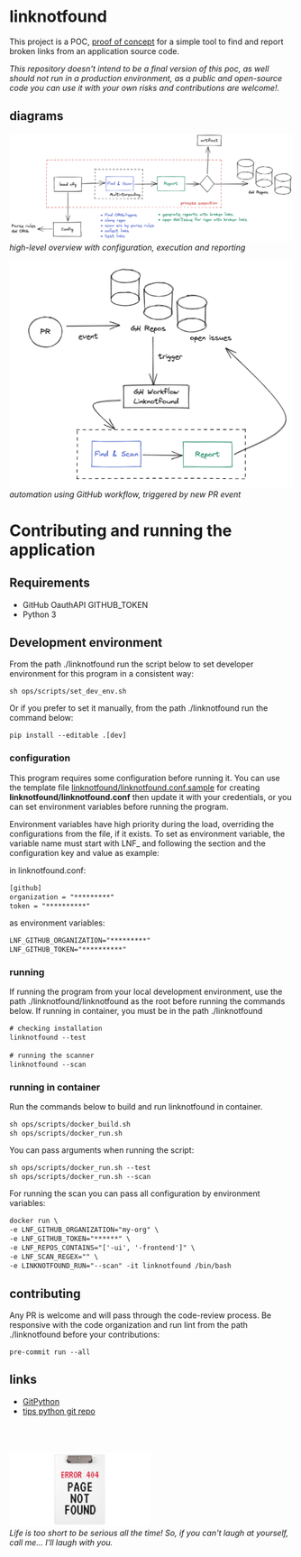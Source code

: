 # linknotfound

This project is a POC, [proof of concept](https://en.wikipedia.org/wiki/Proof_of_concept) for a simple tool to find and
report broken links from an application source code.

_This repository doesn't intend to be a final version of this poc, as well should not run in a production
environment, as a public and open-source code you can use it with your own risks and contributions are welcome!._

## diagrams

![diagram](docs/img/diagram.png)<br>
_high-level overview with configuration, execution and reporting_

![diagram](docs/img/linknotfound-GH-workflow-automation.png)<br>
_automation using GitHub workflow, triggered by new PR event_

# Contributing and running the application

## Requirements
* GitHub OauthAPI GITHUB_TOKEN
* Python 3

## Development environment

From the path ./linknotfound run the script below to set developer environment for this program in a consistent way:

```shell
sh ops/scripts/set_dev_env.sh
```

Or if you prefer to set it manually, from the path ./linknotfound run the command below:

```shell
pip install --editable .[dev]
```

### configuration

This program requires some configuration before running it. You can use the template file 
[linknotfound/linknotfound.conf.sample](../linknotfound/linknotfound.conf.sample) for creating 
**linknotfound/linknotfound.conf** then update it with your credentials, or you can set environment variables before
running the program.

Environment variables have high priority during the load, overriding the configurations from the file, if it exists.
To set as environment variable, the variable name must start with LNF_ and following the section and the configuration 
key and value as example:

in linknotfound.conf:

```shell
[github]
organization = "*********"
token = "**********"
```

as environment variables:

```shell
LNF_GITHUB_ORGANIZATION="*********"
LNF_GITHUB_TOKEN="**********"
```

### running

If running the program from your local development environment, use the path ./linknotfound/linknotfound as the root
before running the commands below. If running in container, you must be in the path ./linknotfound

```shell
# checking installation
linknotfound --test

# running the scanner
linknotfound --scan
```

### running in container

Run the commands below to build and run linknotfound in container. 

```shell
sh ops/scripts/docker_build.sh
sh ops/scripts/docker_run.sh
```

You can pass arguments when running the script:

```shell
sh ops/scripts/docker_run.sh --test
sh ops/scripts/docker_run.sh --scan
```

For running the scan you can pass all configuration by environment variables:

```shell
docker run \
-e LNF_GITHUB_ORGANIZATION="my-org" \
-e LNF_GITHUB_TOKEN="******" \
-e LNF_REPOS_CONTAINS="['-ui', '-frontend']" \
-e LNF_SCAN_REGEX="" \
-e LINKNOTFOUND_RUN="--scan" -it linknotfound /bin/bash
```

## contributing

Any PR is welcome and will pass through the code-review process. Be responsive with the code organization and run
lint from the path ./linknotfound before your contributions:

```shell
pre-commit run --all
```

## links
* [GitPython](https://github.com/gitpython-developers/GitPython)
* [tips python git repo](https://www.devdungeon.com/content/working-git-repositories-python)

<br><br><br>
[<img src="docs/img/pnf.jpg" width="250"/>](logo)<br>
_Life is too short to be serious all the time! So, if you can't laugh at yourself, call me... I'll laugh with you._
